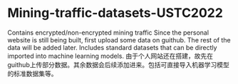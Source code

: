 # Mining-traffic-datasets-USTC2022
Contains encrypted/non-encrypted mining traffic
Since the personal website is still being built, first upload some data on guithub. The rest of the data will be added later. Includes standard datasets that can be directly imported into machine learning models.
由于个人网站还在搭建，故先在guithub上传部分数据。其余数据会后续添加进来。包括可直接导入机器学习模型的标准数据集等。

